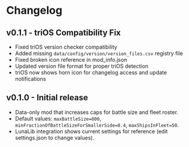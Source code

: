 # Changelog

## v0.1.1 - triOS Compatibility Fix

- Fixed triOS version checker compatibility
- Added missing `data/config/version/version_files.csv` registry file
- Fixed broken icon reference in mod_info.json
- Updated version file format for proper triOS detection
- triOS now shows horn icon for changelog access and update notifications

## v0.1.0 - Initial release

- Data-only mod that increases caps for battle size and fleet roster.
- Default values: `maxBattleSize=800`, `minFractionOfBattleSizeForSmallerSide=0.4`, `maxShipsInFleet=50`.
- LunaLib integration shows current settings for reference (edit settings.json to change values).

